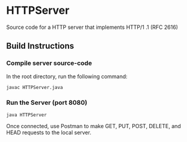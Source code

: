 # HTTPServer
Source code for a HTTP server that implements HTTP/1 .1 (RFC 2616)

## Build Instructions
### Compile server source-code 
In the root directory, run the following command:

`javac HTTPServer.java`

### Run the Server (port 8080)
`java HTTPServer`

Once connected, use Postman to make GET, PUT, POST, DELETE, and HEAD requests to the local server. 
